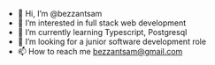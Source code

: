 - 👋 Hi, I’m @bezzantsam
- 👀 I’m interested in full stack web development
- 🌱 I’m currently learning Typescript, Postgresql
- 💞️ I’m looking for a junior software development role
- 📫 How to reach me bezzantsam@gmail.com 

<!---
bezzantsam/bezzantsam is a ✨ special ✨ repository because its `README.md` (this file) appears on your GitHub profile.
You can click the Preview link to take a look at your changes.
--->
